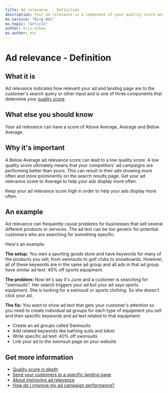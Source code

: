 ```yaml
---
title: Ad relevance  - Definition
description: Your ad relevance is a component of your quality score and indicates how relevant your ad and landing page are to the customer's search query or other input.  Learn why it's important and take a look at an example.
ms.service: "Bing-Ads"
ms.topic: "article"
author: eric-urban
ms.author: eur
---
```


# Ad relevance  - Definition

## What it is

Ad relevance indicates how relevant your ad and landing page are to the customer's search query or other input and is one of three components that determine your [quality score](./hlp_BA_CONC_AboutQualityScore.md).

## What else  you should know

Your ad relevance can have a score of Above Average, Average and Below Average.

## Why it's important

A Below Average ad relevance score can lead to a low quality score. A low quality score ultimately means that your competitors' ad campaigns are performing better than yours.   This can result in their ads showing more often and more prominently on the search results page. Get your ad relevance score to Average to help your ads display more often.

Keep your ad relevance score high in order to help your ads display more often.

## An example

Ad relevance can frequently cause problems for businesses that sell several different products or services. The ad text can be too generic for potential customers who are searching for something specific.

Here's an example:

**The setup:** You own a sporting goods store and have keywords for many of the products you sell, from swimsuits to golf clubs to snowboards. However, all of these keywords are in the same ad group and all ads in that ad group have similar ad text: 40% off sports equipment.

**The problem:**  Now let's say it's June and a customer is searching for "swimsuits". Her search triggers your ad but your ad says sports equipment. She is looking for a swimsuit or sports clothing. So she doesn’t click your ad.

**The fix:** You want to show ad text that gets your customer's attention so you need to create individual ad groups for each type of equipment you sell and then specific keywords and ad text related to that equipment:

- Create an ad groups called Swimsuits
- Add related keywords like bathing suits and bikini
- Write specific ad text: 40% off swimsuits
- Link your ad to the swimsuit page on your website

## Get more information

- [Quality score in depth](./hlp_BA_CONC_AboutQualityScore.md)
- [Send your customers to a specific landing page](./hlp_BA_PROC_ChangeLandingPage.md)
- [About improving ad relevance](./hlp_BA_CONC_AboutIncreasingAdRelevance.md)
- [How do I improve my ad campaign performance?](./hlp_BA_CONC_AboutImprovingCampaignPerformance.md)


